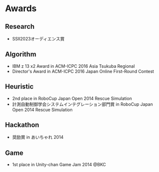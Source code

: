 # Awards

## Research
* SSII2023オーディエンス賞

## Algorithm
* IBM z 13 x2 Award in ACM-ICPC 2016 Asia Tsukuba Regional
* Director's Award in ACM-ICPC 2016 Japan Online First-Round Contest

## Heuristic
* 2nd place in RoboCup Japan Open 2014 Rescue Simulation
* 計測自動制御学会システムインテグレーション部門賞 in RoboCup Japan Open 2014 Rescue Simulation

## Hackathon
* 奨励賞 in あいちゃれ 2014

## Game
* 1st place in Unity-chan Game Jam 2014 @BKC
